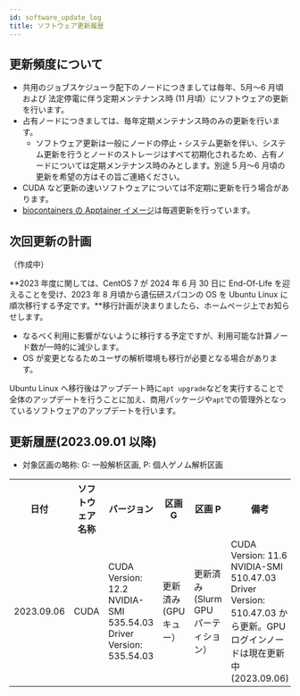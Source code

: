 ```yaml
---
id: software_update_log
title: ソフトウェア更新履歴
---
```



## 更新頻度について

- 共用のジョブスケジューラ配下のノードにつきましては毎年、5月～6 月頃および 法定停電に伴う定期メンテナンス時 (11 月頃）にソフトウェアの更新を行います。
- 占有ノードにつきましては、毎年定期メンテナンス時のみの更新を行います。
    - ソフトウェア更新は一般にノードの停止・システム更新を伴い、システム更新を行うとノードのストレージはすべて初期化されるため、占有ノードについては定期メンテナンス時のみとします。別途 5 月～6 月頃の更新を希望の方はその旨ご連絡ください。
- CUDA など更新の速いソフトウェアについては不定期に更新を行う場合があります。
- [biocontainers の Apptainer イメージ](/software/BioContainers)は毎週更新を行っています。

## 次回更新の計画

（作成中）

**2023 年度に関しては、CentOS 7 が 2024 年 6 月 30 日に End-Of-Life を迎えることを受け、2023 年 8 月頃から遺伝研スパコンの OS を Ubuntu Linux に順次移行する予定です。**移行計画が決まりましたら、ホームページ上でお知らせします。
- なるべく利用に影響がないように移行する予定ですが、利用可能な計算ノード数が一時的に減少します。
- OS が変更となるためユーザの解析環境も移行が必要となる場合があります。


Ubuntu Linux へ移行後はアップデート時に`apt upgrade`などを実行することで全体のアップデートを行うことに加え、商用パッケージや`apt`での管理外となっているソフトウェアのアップデートを行います。 




## 更新履歴(2023.09.01 以降)

- 対象区画の略称: G: 一般解析区画, P: 個人ゲノム解析区画


<table>
<tr>
<th>日付</th>
<th>ソフトウェア名称</th>
<th>バージョン</th>
<th width="100">区画 G</th>
<th width="100">区画 P</th>
<th>備考</th>
</tr>
<tr>
<td>2023.09.06</td>
<td>CUDA</td>
<td>CUDA Version: 12.2         NVIDIA-SMI 535.54.03    Driver Version: 535.54.03</td>
<td>更新済み(GPU キュー）</td>
<td>更新済み(Slurm GPU パーティション）</td>
<td>CUDA Version: 11.6       NVIDIA-SMI 510.47.03    Driver Version: 510.47.03 から更新。GPU ログインノードは現在更新中(2023.09.06)</td>
</tr>

</table>
